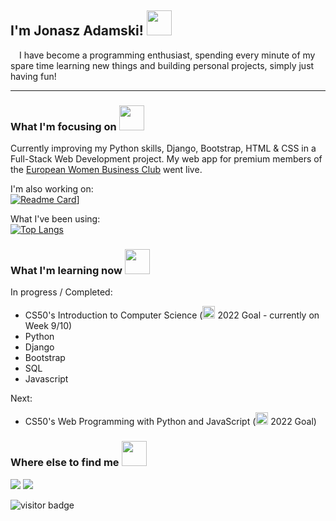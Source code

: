 <h2>I'm Jonasz Adamski! <img src="https://user-images.githubusercontent.com/97128701/171836461-a8b868ab-d6b1-4191-89e6-7bf92ad6ba32.png" width="40" height="40"></h2> 

<p><img src="https://user-images.githubusercontent.com/97128701/171844069-bdccd49a-cc5d-4cbb-9cf2-d5839ace9333.png" width="10" height="10">      I have become a programming enthusiast, spending every minute of my spare time learning new things and building personal projects, simply just having fun!</p>

<hr>

<h3>What I'm focusing on <img src="https://user-images.githubusercontent.com/97128701/171838845-15a0405f-4657-4b06-b2e6-b2f80eeabd8c.png" width="40" height="40"></h3>

Currently improving my Python skills, Django, Bootstrap, HTML & CSS in a Full-Stack Web Development project. My web app for premium members of the <a href="https://www.ekkbvip.pl/">European Women Business Club</a> went live.
  
I'm also working on:<br>
[![Readme Card](https://github-readme-stats.vercel.app/api/pin/?username=YonashA&repo=phl-schedule-terminarz&theme=github_dark)](https://github.com/YonashA/phl-schedule-terminarz)]

What I've been using:<br>
[![Top Langs](https://github-readme-stats.vercel.app/api/top-langs/?username=YonashA&layout=compact&theme=github_dark)](https://github.com/YonashA)

<h3>What I'm learning now <img src="https://user-images.githubusercontent.com/97128701/171838732-d3ca63d3-aa78-42ef-a540-5941e16842e7.png" width="40" height="40"></h3>

In progress / Completed:
<ul>
  <li>CS50's Introduction to Computer Science (<img src="https://user-images.githubusercontent.com/97128701/171847096-d67cc671-fc19-4ec2-a6f5-a1a081ad0e20.png" width="20" height="20">   2022 Goal - currently on Week 9/10)</li>
  <li>Python</li>
  <li>Django</li>
  <li>Bootstrap</li>
  <li>SQL</li>
  <li>Javascript</li>
</ul>

Next:
<ul>
  <li>CS50's Web Programming with Python and JavaScript (<img src="https://user-images.githubusercontent.com/97128701/171847096-d67cc671-fc19-4ec2-a6f5-a1a081ad0e20.png" width="20" height="20">   2022 Goal)</li>
</ul>


<h3>Where else to find me <img src="https://user-images.githubusercontent.com/97128701/171838435-8c8f1c3c-4297-47cc-be1a-cf2c4cc6f152.png" width="40" height="40"></h3>

<a href="https://www.linkedin.com/in/jonaszadamski/" target=”_blank”><img src="https://img.shields.io/badge/LinkedIn-0077B5?style=for-the-badge&logo=linkedin&logoColor=white"><a/>   <a href="https://twitter.com/JonaszAd"><img src="https://img.shields.io/badge/Twitter-1DA1F2?style=for-the-badge&logo=twitter&logoColor=white"></a>

![visitor badge](https://visitor-badge.glitch.me/badge?page_id=YonashA.visitor-badge&left_text=My%20Page%20Visitors)
